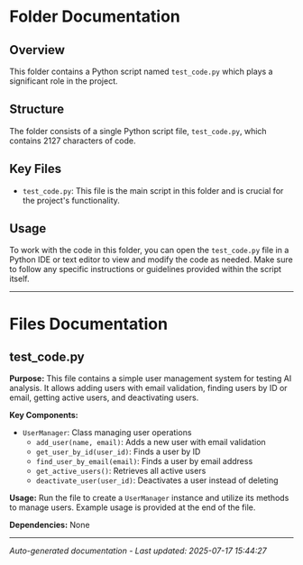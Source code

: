 # Folder Documentation

## Overview
This folder contains a Python script named `test_code.py` which plays a significant role in the project.

## Structure
The folder consists of a single Python script file, `test_code.py`, which contains 2127 characters of code.

## Key Files
- `test_code.py`: This file is the main script in this folder and is crucial for the project's functionality.

## Usage
To work with the code in this folder, you can open the `test_code.py` file in a Python IDE or text editor to view and modify the code as needed. Make sure to follow any specific instructions or guidelines provided within the script itself.

---

# Files Documentation

## test_code.py

**Purpose:** This file contains a simple user management system for testing AI analysis. It allows adding users with email validation, finding users by ID or email, getting active users, and deactivating users.

**Key Components:**
- `UserManager`: Class managing user operations
  - `add_user(name, email)`: Adds a new user with email validation
  - `get_user_by_id(user_id)`: Finds a user by ID
  - `find_user_by_email(email)`: Finds a user by email address
  - `get_active_users()`: Retrieves all active users
  - `deactivate_user(user_id)`: Deactivates a user instead of deleting

**Usage:** Run the file to create a `UserManager` instance and utilize its methods to manage users. Example usage is provided at the end of the file.

**Dependencies:** None

---
*Auto-generated documentation - Last updated: 2025-07-17 15:44:27*
